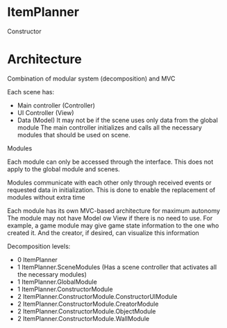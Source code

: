 # ItemPlanner
Constructor
# Architecture
Combination of modular system (decomposition) and MVC

Each scene has:
* Main controller (Controller) 
* UI Controller (View)
* Data (Model) It may not be if the scene uses only data from the global module
The main controller initializes and calls all the necessary modules that should be used on scene.

Modules

Each module can only be accessed through the interface. This does not apply to the global module and scenes.

Modules communicate with each other only through received events or requested data in initialization.
This is done to enable the replacement of modules without extra time

Each module has its own MVC-based architecture for maximum autonomy
The module may not have Model ow View if there is no need to use. For example, a game module may give game state information to the one who created it. And the creator, if desired, can visualize this information

Decomposition levels:
* 0 ItemPlanner
* 1 ItemPlanner.SceneModules (Has a scene controller that activates all the necessary modules)
* 1 ItemPlanner.GlobalModule 
* 1 ItemPlanner.ConstructorModule
* 2 ItemPlanner.ConstructorModule.ConstructorUIModule
* 2 ItemPlanner.ConstructorModule.CreatorModule
* 2 ItemPlanner.ConstructorModule.ObjectModule
* 2 ItemPlanner.ConstructorModule.WallModule
